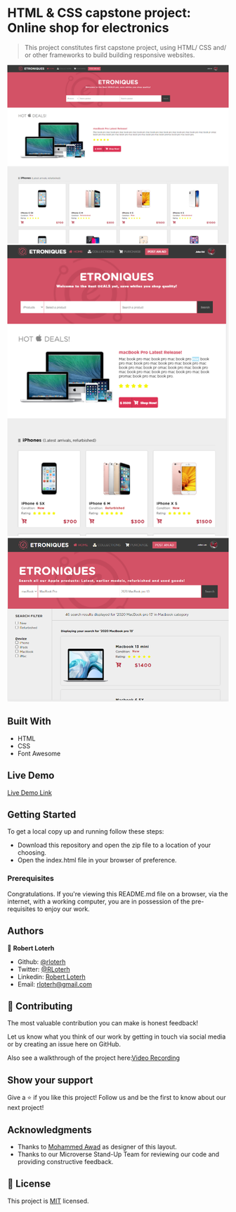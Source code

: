 # HTML & CSS capstone project: Online shop for electronics
 > This project constitutes first capstone project, using HTML/ CSS and/ or other frameworks to build building responsive websites.

![screenshot](images/screenshot_1.png)
![screenshot](images/screenshot_2.png)
![screenshot](images/screenshot_3.png)

## Built With

- HTML
- CSS
- Font Awesome

## Live Demo

[Live Demo Link](https://wizardly-stonebraker-3f717e.netlify.app/)

## Getting Started

To get a local copy up and running follow these steps:

- Download this repository and open the zip file to a location of your choosing.
- Open the index.html file in your browser of preference.

### Prerequisites

Congratulations. If you're viewing this README.md file on a browser, via the internet, with a working computer, you are in possession of the pre-requisites to enjoy our work.

## Authors

👤 **Robert Loterh**

- Github: [@rloterh](https://github.com/rloterh)
- Twitter: [@RLoterh](https://twitter.com/RLoterh)
- Linkedin: [Robert Loterh](https://www.linkedin.com/in/robert-loterh-30b265135)
- Email: rloterh@gmail.com


## 🤝 Contributing

The most valuable contribution you can make is honest feedback!

Let us know what you think of our work by getting in touch via social media or by creating an issue here on GitHub.

Also see a walkthrough of the project here:[Video Recording](https://www.loom.com/share/209bcb73884b4c70a358ec63cc7b0d55)

## Show your support

Give a ⭐️ if you like this project! Follow us and be the first to know about our next project!

## Acknowledgments

- Thanks to [Mohammed Awad](https://www.behance.net/M_Awad) as designer of this layout.
- Thanks to our Microverse Stand-Up Team for reviewing our code and providing constructive feedback.

## 📝 License

This project is [MIT](lic.url) licensed.

